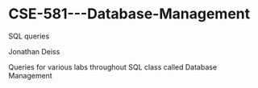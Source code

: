 # CSE-581---Database-Management
SQL queries 

Jonathan Deiss

Queries for various labs throughout SQL class called Database Management

